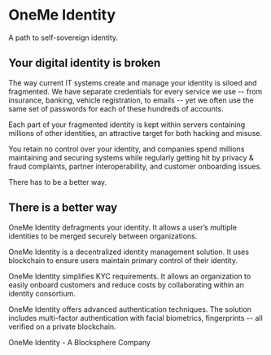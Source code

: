 # OneMe Identity
A path to self-sovereign identity.

## Your digital identity is broken

The way current IT systems create and manage your identity is siloed and fragmented. We have separate credentials for every service we use -- from insurance, banking, vehicle registration, to emails -- yet we often use the same set of passwords for each of these hundreds of accounts. 

Each part of your fragmented identity is kept within servers containing millions of other identities, an attractive target for both hacking and misuse.

You retain no control over your identity, and companies spend millions maintaining and securing systems while regularly getting hit by privacy & fraud complaints, partner interoperability, and customer onboarding issues.

There has to be a better way.

## There is a better way

OneMe Identity defragments your identity. It allows a user’s multiple identities to be merged securely between organizations.

OneMe Identity is a decentralized identity management solution. It uses blockchain to ensure users maintain primary control of their identity.

OneMe Identity simplifies KYC requirements. It allows an organization to easily onboard customers and reduce costs by collaborating within an identity consortium.

OneMe Identity offers advanced authentication techniques. The solution includes multi-factor authentication with facial biometrics, fingerprints -- all verified on a private blockchain. 

OneMe Identity - A Blocksphere Company
